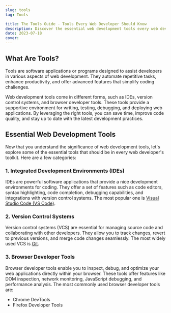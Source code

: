 ```yaml
---
slug: tools
tag: Tools

title: The Tools Guide - Tools Every Web Developer Should Know
description: Discover the essential web development tools every web developer should know. Learn about popular tools for coding, debugging, and productivity.
date: 2023-07-18
cover:
---
```


## What Are Tools?

Tools are software applications or programs designed to assist developers in various aspects of web development. They automate repetitive tasks, enhance productivity, and offer advanced features that simplify coding challenges. 

Web development tools come in different forms, such as IDEs, version control systems, and browser developer tools. These tools provide a supportive environment for writing, testing, debugging, and deploying web applications. By leveraging the right tools, you can save time, improve code quality, and stay up to date with the latest development practices.

## Essential Web Development Tools

Now that you understand the significance of web development tools, let's explore some of the essential tools that should be in every web developer's toolkit. Here are a few categories:

### 1. Integrated Development Environments (IDEs)

IDEs are powerful software applications that provide a nice development environments for coding. They offer a set of features such as code editors, syntax highlighting, code completion, debugging capabilities, and integrations with version control systems. The most popular one is [Visual Studio Code (VS Code)](tag/vs-code.md).


### 2. Version Control Systems

Version control systems (VCS) are essential for managing source code and collaborating with other developers. They allow you to track changes, revert to previous versions, and merge code changes seamlessly. The most widely used VCS is [Git](tag/git.md).


### 3. Browser Developer Tools

Browser developer tools enable you to inspect, debug, and optimize your web applications directly within your browser. These tools offer features like DOM inspection, network monitoring, JavaScript debugging, and performance analysis. The most commonly used browser developer tools are:

- Chrome DevTools
- Firefox Developer Tools


